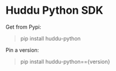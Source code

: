 # Huddu Python SDK


Get from Pypi:
> pip install huddu-python

Pin a version:
> pip install huddu-python=={version}

